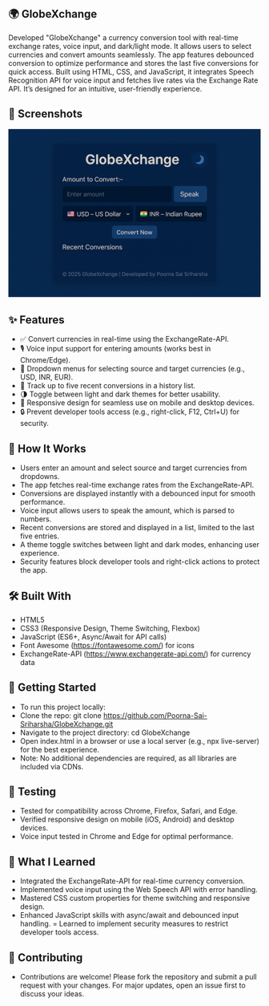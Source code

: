 ## 🌍 GlobeXchange
Developed "GlobeXchange" a currency conversion tool with real-time exchange rates, voice input, and dark/light mode. It allows users to select currencies and convert amounts seamlessly. The app features debounced conversion to optimize performance and stores the last five conversions for quick access. Built using HTML, CSS, and JavaScript, it integrates Speech Recognition API for voice input and fetches live rates via the Exchange Rate API. It’s designed for an intuitive, user-friendly experience.

## 📸 Screenshots
![GlobeXchange UI](GlobeXchange.png)

## ✨ Features
- ✅ Convert currencies in real-time using the ExchangeRate-API.
- 🎙️ Voice input support for entering amounts (works best in Chrome/Edge).
- 🔄 Dropdown menus for selecting source and target currencies (e.g., USD, INR, EUR).
- 📜 Track up to five recent conversions in a history list.
- 🌗 Toggle between light and dark themes for better usability.
- 📱 Responsive design for seamless use on mobile and desktop devices.
- 🔒 Prevent developer tools access (e.g., right-click, F12, Ctrl+U) for security.

## 🧠 How It Works
- Users enter an amount and select source and target currencies from dropdowns.
- The app fetches real-time exchange rates from the ExchangeRate-API.
- Conversions are displayed instantly with a debounced input for smooth performance.
- Voice input allows users to speak the amount, which is parsed to numbers.
- Recent conversions are stored and displayed in a list, limited to the last five entries.
- A theme toggle switches between light and dark modes, enhancing user experience.
- Security features block developer tools and right-click actions to protect the app.

## 🛠️ Built With
- HTML5
- CSS3 (Responsive Design, Theme Switching, Flexbox)
- JavaScript (ES6+, Async/Await for API calls)
- Font Awesome (https://fontawesome.com/) for icons
- ExchangeRate-API (https://www.exchangerate-api.com/) for currency data

## 🧰 Getting Started
- To run this project locally:
- Clone the repo: git clone https://github.com/Poorna-Sai-Sriharsha/GlobeXchange.git
- Navigate to the project directory: cd GlobeXchange
- Open index.html in a browser or use a local server (e.g., npx live-server) for the best experience.
- Note: No additional dependencies are required, as all libraries are included via CDNs.

## 🧪 Testing 
- Tested for compatibility across Chrome, Firefox, Safari, and Edge.
- Verified responsive design on mobile (iOS, Android) and desktop devices.
- Voice input tested in Chrome and Edge for optimal performance.

## 📖 What I Learned
- Integrated the ExchangeRate-API for real-time currency conversion.
- Implemented voice input using the Web Speech API with error handling.
- Mastered CSS custom properties for theme switching and responsive design.
- Enhanced JavaScript skills with async/await and debounced input handling.
= Learned to implement security measures to restrict developer tools access.

## 🤝 Contributing
- Contributions are welcome! Please fork the repository and submit a pull request with your changes. For major updates, open an issue first to discuss your ideas.

